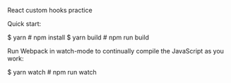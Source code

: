React custom hooks practice

Quick start:

$ yarn # npm install
$ yarn build # npm run build

Run Webpack in watch-mode to continually compile the JavaScript as you work:

$ yarn watch # npm run watch
